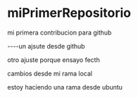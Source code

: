 # miPrimerRepositorio

mi primera contribucion para github

----un ajsute desde github 

otro  ajuste porque ensayo fecth


cambios desde mi rama local

estoy haciendo una rama desde ubuntu
